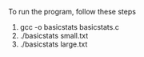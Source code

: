 To run the program, follow these steps

1. gcc -o basicstats basicstats.c
2. ./basicstats small.txt
3. ./basicstats large.txt
